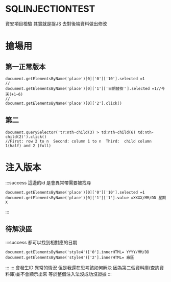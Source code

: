 # SQLINJECTIONTEST
資安項目檢驗
其實就是捉JS 去對後端資料做出修改
# 搶場用 
## 第一正常版本
``` =js
document.getElementsByName('place')[0]['0']['10'].selected =1
//
document.getElementsByName('place')[0]['1']['日期替換ˋ'].selected =1//今天(+1~6)
//
document.getElementsByName('place')[0]['2'].click()
```

## 第二
``` =js
document.querySelector('tr:nth-child(3) > td:nth-child(6) td:nth-child(2)').click() 
//First: row 2 to n  Second: column 1 to n  Third:  child column 1(half) and 2 (full)
```
# 注入版本 
:::success
這邊的id 是會異常帶需要被找尋
``` =js 
document.getElementsByName('place')[0]['0']['10'].selected =1
document.getElementsByName('place')[0]['1']['1'].value =XXXX/MM/DD 星期X
```
:::
## 待解決區
:::success
都可以找到相對應的日期 
```
document.getElementsByName('style4')['0'].innerHTML= YYYY/MM/DD
document.getElementsByName('style4')['2'].innerHTML= 廠區
```
:::
:::
會發生ID 異常的情況 但是我還在思考該如何解決
因為第二個資料庫(查詢資料庫)並不會顯示出來
等於整個注入法沒成功沒證據
:::
